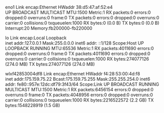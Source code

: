 eno1      Link encap:Ethernet  HWaddr 38:d5:47:af:52:e4  
          UP BROADCAST MULTICAST  MTU:1500  Metric:1
          RX packets:0 errors:0 dropped:0 overruns:0 frame:0
          TX packets:0 errors:0 dropped:0 overruns:0 carrier:0
          collisions:0 txqueuelen:1000 
          RX bytes:0 (0.0 B)  TX bytes:0 (0.0 B)
          Interrupt:20 Memory:fb200000-fb220000 

lo        Link encap:Local Loopback  
          inet addr:127.0.0.1  Mask:255.0.0.0
          inet6 addr: ::1/128 Scope:Host
          UP LOOPBACK RUNNING  MTU:65536  Metric:1
          RX packets:4011690 errors:0 dropped:0 overruns:0 frame:0
          TX packets:4011690 errors:0 dropped:0 overruns:0 carrier:0
          collisions:0 txqueuelen:1000 
          RX bytes:274077126 (274.0 MB)  TX bytes:274077126 (274.0 MB)

wlxf42853004df8 Link encap:Ethernet  HWaddr f4:28:53:00:4d:f8  
          inet addr:175.159.75.22  Bcast:175.159.75.255  Mask:255.255.254.0
          inet6 addr: fe80::957e:12dc:df79:3f43/64 Scope:Link
          UP BROADCAST RUNNING MULTICAST  MTU:1500  Metric:1
          RX packets:6456154 errors:0 dropped:0 overruns:0 frame:0
          TX packets:4048956 errors:0 dropped:0 overruns:0 carrier:0
          collisions:0 txqueuelen:1000 
          RX bytes:2216522572 (2.2 GB)  TX bytes:1548228919 (1.5 GB)

